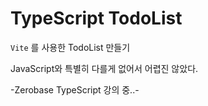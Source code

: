 # TypeScript TodoList

`Vite` 를 사용한 TodoList 만들기

JavaScript와 특별히 다를게 없어서 어렵진 않았다.

-Zerobase TypeScript 강의 중..-
